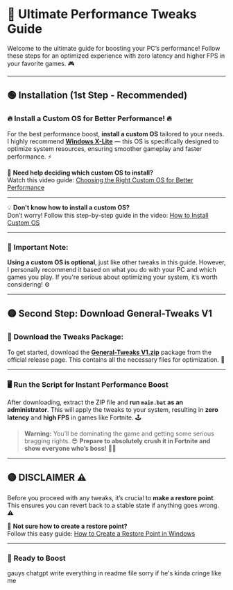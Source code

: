# 🚀 **Ultimate Performance Tweaks Guide**

Welcome to the ultimate guide for boosting your PC’s performance! Follow these steps for an optimized experience with zero latency and higher FPS in your favorite games. 🎮

---

## 🟢 **Installation** (1st Step - Recommended)

### 🔥 **Install a Custom OS for Better Performance!** 🔥  
For the best performance boost, **install a custom OS** tailored to your needs. I highly recommend **[Windows X-Lite](https://windowsxlite.com/)** — this OS is specifically designed to optimize system resources, ensuring smoother gameplay and faster performance. ⚡

🎥 **Need help deciding which custom OS to install?**  
Watch this video guide: [Choosing the Right Custom OS for Better Performance](https://www.youtube.com/watch?v=JRvlf8FAzfg&t=429s)

---

💡 **Don't know how to install a custom OS?**  
Don’t worry! Follow this step-by-step guide in the video: [How to Install Custom OS](https://www.youtube.com/watch?v=v_Z2OBf0yVs)

---

### 🔴 **Important Note:**  
**Using a custom OS is optional**, just like other tweaks in this guide. However, I personally recommend it based on what you do with your PC and which games you play. If you're serious about optimizing your system, it’s worth considering! ⚙️

---

## 🟡 **Second Step: Download General-Tweaks V1**  

### 📂 **Download the Tweaks Package:**  
To get started, download the **[General-Tweaks V1.zip](https://github.com/bdgrix/genral-tweaks/releases/download/v1.0.0/genral-tweaks.V1.zip)** package from the official release page. This contains all the necessary files for optimization. 🚀

---

### 🖥️ **Run the Script for Instant Performance Boost**  
After downloading, extract the ZIP file and **run `main.bat` as an administrator**. This will apply the tweaks to your system, resulting in **zero latency** and **high FPS** in games like Fortnite. 🕹️

> **Warning:** You’ll be dominating the game and getting some serious bragging rights. 😎 **Prepare to absolutely crush it in Fortnite and show everyone who’s boss!** 💪👑

---

## 🟡 **DISCLAIMER** ⚠️

Before you proceed with any tweaks, it’s crucial to **make a restore point**. This ensures you can revert back to a stable state if anything goes wrong. ⚠️

🔧 **Not sure how to create a restore point?**  
Follow this easy guide: [How to Create a Restore Point in Windows](https://support.microsoft.com/en-us/help/4027372/windows-create-a-restore-point)

---

### 🏁 **Ready to Boost**



gauys chatgpt write everything in readme file sorry if he's kinda cringe like me  

